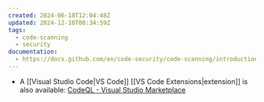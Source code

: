 ```yaml
---
created: 2024-06-18T12:04:48Z
updated: 2024-12-10T08:34:59Z
tags:
  - code-scanning
  - security
documentation:
  - https://docs.github.com/en/code-security/code-scanning/introduction-to-code-scanning/about-code-scanning-with-codeql
---
```

- A [[Visual Studio Code|VS Code]] [[VS Code Extensions|extension]] is also available: [CodeQL - Visual Studio Marketplace](https://marketplace.visualstudio.com/items?itemName=GitHub.vscode-codeql)